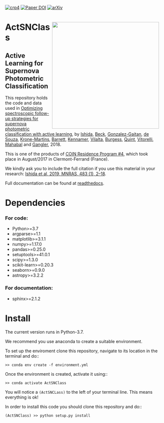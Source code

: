[![crp4](https://img.shields.io/badge/CRP-%234-blue)](https://iaacoin.wixsite.com/crp2017)
[![Paper DOI](https://img.shields.io/badge/Paper%20DOI-10.1093%2Fmnras%2Fsty3015-green)](https://doi.org/10.1093/mnras/sty3015) 
[![arXiv](https://img.shields.io/badge/arxiv-astro--ph%2F1804.03765-red)](https://arxiv.org/abs/1804.03765) 


# <img align="right" src="docs/images/COIN_logo_very_small.png" width="350"> ActSNClass


## Active Learning for Supernova Photometric Classification 

This repository holds the code and data used in [Optimizing spectroscopic follow-up strategies for supernova photometric classification with active learning](https://arxiv.org/abs/1804.03765), by [Ishida](https://www.emilleishida.com), [Beck](https://github.com/beckrob), [Gonzalez-Gaitan](https://centra.tecnico.ulisboa.pt/team/?id=4337), [de Souza](https://www.rafaelsdesouza.com), [Krone-Martins](https://thegrid.ai/alberto-krone-martins/), [Barrett](http://jimbarrett.co.uk/), [Kennamer](https://github.com/NobleKennamer), [Vilalta](http://www2.cs.uh.edu/~vilalta/), [Burgess](https://grburgess.github.io/), [Quint](https://github.com/b1quint), [Vitorelli](https://github.com/andrevitorelli), [Mahabal](http://www.astro.caltech.edu/~aam/) and [Gangler](https://annuaire.in2p3.fr/agents/Y249R2FuZ2xlciBFbW1hbnVlbCxvdT1wZW9wbGUsZGM9aW4ycDMsZGM9ZnI=/show), 2018.

This is one of the products of [COIN Residence Program #4](http://iaacoin.wix.com/crp2017), which took place in August/2017 in Clermont-Ferrand (France). 

We kindly ask you to include the full citation if you use this material in your research: [Ishida et al, 2019, MNRAS, 483 (1), 2–18](https://cosmostatistics-initiative.org/wp-content/uploads/2019/06/COIN_ActSNClass.txt).

Full documentation can be found at [readthedocs](https://actsnclass.readthedocs.io/en/latest/index.html#).

# Dependencies

### For code:

 - Python>=3.7  
 - argparse>=1.1  
 - matplotlib>=3.1.1  
 - numpy>=1.17.0  
 - pandas>=0.25.0  
 - setuptools>=41.0.1  
 - scipy>=1.3.0
 - scikit-learn>=0.20.3
 - seaborn>=0.9.0
 - astropy>=3.2.2
 
 
 ### For documentation:
 
  - sphinx>=2.1.2

# Install

The current version runs in Python-3.7.

We recommend you use anaconda to create a suitable environment.

To set up the enviroment clone this repository, navigate to its location in the 
terminal and do::  

    >> conda env create -f environment.yml

Once the environment is created, activate it using::

    >> conda activate ActSNClass
    
You will notice a `(ActSNCLass)` to the left of your terminal line.
This means everything is ok!

In order to install this code you should clone this repository and do::  

    (ActSNClass) >> python setup.py install

